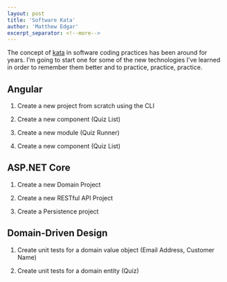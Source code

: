 ```yaml
---
layout: post
title: 'Software Kata'
author: 'Matthew Edgar'
excerpt_separator: <!--more-->
---
```


The concept of [kata][kata] in software coding practices has been around for years. I'm going to start one for some of the
new technologies I've learned in order to remember them better and to practice, practice, practice.

<!--more-->

## Angular

1. Create a new project from scratch using the CLI

1. Create a new component (Quiz List)

1. Create a new module (Quiz Runner)

1. Create a new component (Quiz List)

## ASP.NET Core

1. Create a new Domain Project

1. Create a new RESTful API Project

1. Create a Persistence project

## Domain-Driven Design

1. Create unit tests for a domain value object (Email Address, Customer Name)

1. Create unit tests for a domain entity (Quiz)

[kata]: http://www.butunclebob.com/ArticleS.UncleBob.TheProgrammingDojo
